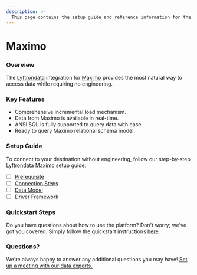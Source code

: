 ```yaml
---
description: >-
  This page contains the setup guide and reference information for the Maximo source connector.
---
```


# Maximo

### Overview

The [Lyftrondata](https://www.lyftrondata.com/) integration for [Maximo](None) provides the most natural way to access data while requiring no engineering.

### Key Features

* Comprehensive incremental load mechanism.
* Data from Maximo is available in real-time.&#x20;
* ANSI SQL is fully supported to query data with ease.
* Ready to query Maximo relational schema model.

### Setup Guide

To connect to your destination without engineering, follow our step-by-step [Lyftrondata](https://www.lyftrondata.com/)  [Maximo](None) setup guide.

* [ ] [Prerequisite](prerequisite.md)
* [ ] [Connection Steps](connection-steps.md)
* [ ] [Data Model](data-model/erd.md)
* [ ] [Driver Framework](driver-framework/)

### Quickstart Steps

Do you have questions about how to use the platform? Don't worry; we've got you covered. Simply follow the quickstart instructions [here](../README.md).

### Questions? <a href="#questions" id="questions"></a>

We're always happy to answer any additional questions you may have! [Set up a meeting with our data experts.](https://www.lyftrondata.com/book-a-meeting/)

